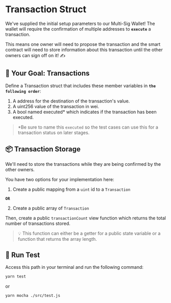 # Transaction Struct

We've supplied the initial setup parameters to our Multi-Sig Wallet! The wallet will require the confirmation of multiple addresses to **`execute`** a transaction.

This means one owner will need to propose the transaction and the smart contract will need to store information about this transaction until the other owners can sign off on it! ✍️

## 🏁 Your Goal: Transactions

Define a Transaction struct that includes these member variables in **`the following order`**:

1. A address for the destination of the transaction's value.
2. A uint256 value of the transaction in wei.
3. A bool named executed* which indicates if the transaction has been executed.
   
> *Be sure to name this `executed` so the test cases can use this for a transaction status on later stages.

## 📦 Transaction Storage

We'll need to store the transactions while they are being confirmed by the other owners.

You have two options for your implementation here:

1. Create a public mapping from a `uint` id to a `Transaction`
   
**`OR`**

2. Create a public array of `Transaction`
   
Then, create a public `transactionCount` view function which returns the total number of transactions stored.

> 💡 This function can either be a getter for a public state variable or a function that returns the array length.

## 🧪 Run Test

Access this path in your terminal and run the following command:

```bash
yarn test
```

or

```bash
yarn mocha ./src/test.js
```
